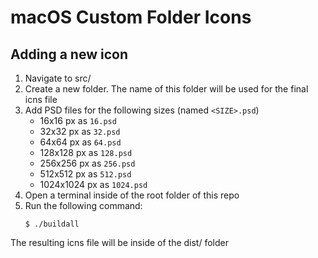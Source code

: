# macOS Custom Folder Icons

## Adding a new icon

1. Navigate to src/
2. Create a new folder. The name of this folder will be used for the final icns file
3. Add PSD files for the following sizes (named `<SIZE>.psd`)
    - 16x16 px as `16.psd`
    - 32x32 px as `32.psd`
    - 64x64 px as `64.psd`
    - 128x128 px as `128.psd`
    - 256x256 px as `256.psd`
    - 512x512 px as `512.psd`
    - 1024x1024 px as `1024.psd`
4. Open a terminal inside of the root folder of this repo
5. Run the following command:  
    ```shell
    $ ./buildall
    ```
The resulting icns file will be inside of the dist/ folder
